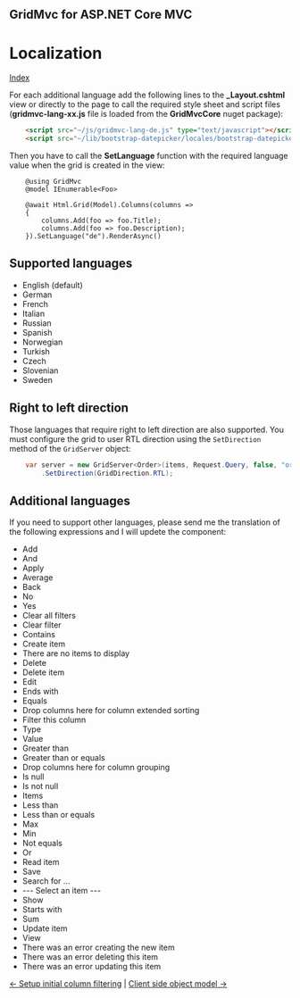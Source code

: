 ## GridMvc for ASP.NET Core MVC

# Localization

[Index](Documentation.md)

For each additional language add the following lines to the **_Layout.cshtml** view or directly to the page to call the required style sheet and script files (**gridmvc-lang-xx.js** file is loaded from the **GridMvcCore** nuget package):

```html
    <script src="~/js/gridmvc-lang-de.js" type="text/javascript"></script>
    <script src="~/lib/bootstrap-datepicker/locales/bootstrap-datepicker.de.min.js" type="text/javascript"></script>
```
Then you have to call the **SetLanguage** function with the required language value when the grid is created in the view:

```razor
    @using GridMvc
    @model IEnumerable<Foo>

    @await Html.Grid(Model).Columns(columns =>
    {
        columns.Add(foo => foo.Title);
        columns.Add(foo => foo.Description);
    }).SetLanguage("de").RenderAsync()
```

## Supported languages

* English (default)
* German
* French
* Italian
* Russian
* Spanish
* Norwegian
* Turkish
* Czech
* Slovenian
* Sweden

## Right to left direction
Those languages that require right to left direction are also supported. You must configure the grid to user RTL direction using the ```SetDirection``` method of the ```GridServer``` object:
    
```c#
    var server = new GridServer<Order>(items, Request.Query, false, "ordersGrid", columns)
        .SetDirection(GridDirection.RTL);
```
## Additional languages

If you need to support other languages, please send me the translation of the following expressions and I will updete the component:
* Add
* And
* Apply
* Average
* Back
* No
* Yes
* Clear all filters
* Clear filter
* Contains
* Create item
* There are no items to display
* Delete
* Delete item
* Edit
* Ends with
* Equals
* Drop columns here for column extended sorting
* Filter this column
* Type
* Value
* Greater than
* Greater than or equals
* Drop columns here for column grouping
* Is null
* Is not null
* Items
* Less than
* Less than or equals
* Max
* Min
* Not equals
* Or
* Read item
* Save
* Search for ...
* --- Select an item ---
* Show
* Starts with
* Sum
* Update item
* View
* There was an error creating the new item
* There was an error deleting this item
* There was an error updating this item

[<- Setup initial column filtering](Setup_initial_column_filtering.md) | [Client side object model ->](Client_side_object_model.md)